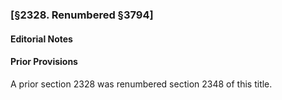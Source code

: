 ### [§2328. Renumbered §3794] ###

#### **Editorial Notes** ####

#### Prior Provisions ####

A prior section 2328 was renumbered section 2348 of this title.